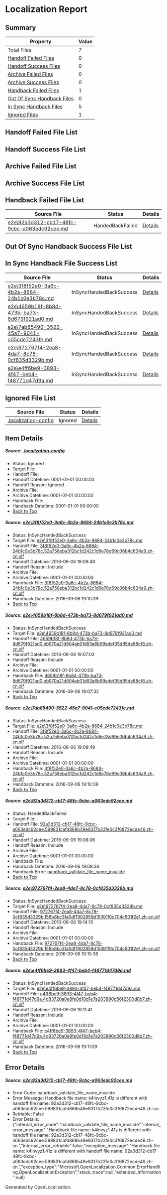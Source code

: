 # <a name='report-top'></a> Localization Report

## Summary
 Property | Value 
 -------- | ----- 
 Total Files | 7
[ Handoff Failed Files ](#handoff-failed-list)| 0
[ Handoff Success Files ](#handoff-success-list)| 0
[ Archive Failed Files ](#archive-failed-list)| 0
[ Archive Success Files ](#archive-success-list)| 0
[ Handback Failed Files ](#handback-failed-list)| 1
[ Out Of Sync Handback Files ](#outofsync-handback-success-list)| 0
[ In Sync Handback Files ](#insync-handback-success-list)| 5
[ Ignored Files ](#ignored-list)| 1

## <a name='handoff-failed-list'></a> Handoff Failed File List

## <a name='handoff-success-list'></a> Handoff Success File List

## <a name='archive-failed-list'></a> Archive Failed File List

## <a name='archive-success-list'></a> Archive Success File List

## <a name='handback-failed-list'></a> Handback Failed File List
 Source File | Status | Details 
 ----------- | ------ | ------- 
 [e2e\92a3d312-cb17-48fc-9cbc-a063edc92cee.md](https://github.com/OpenLocalizationTestOrg/ol-test0/blob/2b1c4afa38933b3036931f4e6a844bce5236a747/e2e/92a3d312-cb17-48fc-9cbc-a063edc92cee.md) | HandedBackFailed | [Details](#c78a1d5dad5e36b381fbf055386f693372c56b2d4)

## <a name='outofsync-handback-success-list'></a> Out Of Sync Handback Success File List

## <a name='insync-handback-success-list'></a> In Sync Handback File Success List
 Source File | Status | Details 
 ----------- | ------ | ------- 
 [e2e\3f8f52e0-3a6c-4b2a-8684-24b1c0e3b78c.md](https://github.com/OpenLocalizationTestOrg/ol-test0/blob/de3314cdaa9612d197123214bd6af9408c72cf0e/e2e/3f8f52e0-3a6c-4b2a-8684-24b1c0e3b78c.md) | InSyncHandedBackSuccess | [Details](#dac50abe96c53c1525b45688f2c31dedea89041e1)
 [e2e\4659b18f-8b8d-473b-ba73-8d679f921ad0.md](https://github.com/OpenLocalizationTestOrg/ol-test0/blob/4c3a0febc0b8261c585074a6324c2da5f035fc34/e2e/4659b18f-8b8d-473b-ba73-8d679f921ad0.md) | InSyncHandedBackSuccess | [Details](#a3a1e8dec39ef52598f1b29b942e3bda21c1292d2)
 [e2e\7ab85490-3522-45a7-9041-c05cde7243fe.md](https://github.com/OpenLocalizationTestOrg/ol-test0/blob/997c8526132de29c2cf5bd7c8486df01790ac40c/e2e/7ab85490-3522-45a7-9041-c05cde7243fe.md) | InSyncHandedBackSuccess | [Details](#dac50abe96c53c1525b45688f2c31dedea89041e3)
 [e2e\972767f4-2ea8-4da7-8c78-0cf835d3329b.md](https://github.com/OpenLocalizationTestOrg/ol-test0/blob/997c8526132de29c2cf5bd7c8486df01790ac40c/e2e/972767f4-2ea8-4da7-8c78-0cf835d3329b.md) | InSyncHandedBackSuccess | [Details](#5b9feec3e731ca1ff6289049b6d844453dabbb045)
 [e2e\e4ff6be9-3893-4f47-beb4-f48771d47d9a.md](https://github.com/OpenLocalizationTestOrg/ol-test0/blob/19c2f73475d23486f34bdd03e250666a19d161b4/e2e/e4ff6be9-3893-4f47-beb4-f48771d47d9a.md) | InSyncHandedBackSuccess | [Details](#f53059d7ef18eedc45ce7b4394c8205a942afb896)

## <a name='ignored-list'></a> Ignored File List
 Source File | Status | Details 
 ----------- | ------ | ------- 
 [.localization-config](https://github.com/OpenLocalizationTestOrg/ol-test0/blob/997c8526132de29c2cf5bd7c8486df01790ac40c/.localization-config) | Ignored | [Details](#3d4f252ac210baf56311d7e97dcc2db10974dbd20)

## Item Details
##### <a name='3d4f252ac210baf56311d7e97dcc2db10974dbd20'></a> Source: [.localization-config](https://github.com/OpenLocalizationTestOrg/ol-test0/blob/997c8526132de29c2cf5bd7c8486df01790ac40c/.localization-config)
* Status: Ignored
* Target File: 
* Handoff File: 
* Handoff Datetime: 0001-01-01 00:00:00
* Handoff Reason: Ignored
* Archive File: 
* Archive Datetime: 0001-01-01 00:00:00
* Handback File: 
* Handback Datetime: 0001-01-01 00:00:00
* [Back to Top](#report-top)

##### <a name='dac50abe96c53c1525b45688f2c31dedea89041e1'></a> Source: [e2e\3f8f52e0-3a6c-4b2a-8684-24b1c0e3b78c.md](https://github.com/OpenLocalizationTestOrg/ol-test0/blob/de3314cdaa9612d197123214bd6af9408c72cf0e/e2e/3f8f52e0-3a6c-4b2a-8684-24b1c0e3b78c.md)
* Status: InSyncHandedBackSuccess
* Target File: [e2e\3f8f52e0-3a6c-4b2a-8684-24b1c0e3b78c.md](https://github.com/OpenLocalizationTestOrg/ol-test0-zhcn/blob/7bdbd731e8e55d9d1af815a3aeacdeea5c473993/e2e/3f8f52e0-3a6c-4b2a-8684-24b1c0e3b78c.md)
* Handoff File: [3f8f52e0-3a6c-4b2a-8684-24b1c0e3b78c.52a758eba312bc1d242c1d6e78d69c06b4c634a9.zh-cn.xlf](https://github.com/OpenLocalizationTestOrg/ol-test0-handoff/blob/7ce4cae60f727d14003f4f50b900a6ffdba604e7/ol-handoff/OpenLocalizationTestOrg/ol-test0-zhcn/ci/ht/3f8f52e0-3a6c-4b2a-8684-24b1c0e3b78c.52a758eba312bc1d242c1d6e78d69c06b4c634a9.zh-cn.xlf)
* Handoff Datetime: 2016-09-06 19:09:49
* Handoff Reason: Include
* Archive File: 
* Archive Datetime: 0001-01-01 00:00:00
* Handback File: [3f8f52e0-3a6c-4b2a-8684-24b1c0e3b78c.52a758eba312bc1d242c1d6e78d69c06b4c634a9.zh-cn.xlf](https://github.com/OpenLocalizationTestOrg/ol-test0-handback/blob/5fdd282a633b45a826ef1bb11bc8863620456e11/ol-handback/OpenLocalizationTestOrg/ol-test0-zhcn/ci/ht/3f8f52e0-3a6c-4b2a-8684-24b1c0e3b78c.52a758eba312bc1d242c1d6e78d69c06b4c634a9.zh-cn.xlf)
* Handback Datetime: 2016-09-06 19:10:39
* [Back to Top](#report-top)

##### <a name='a3a1e8dec39ef52598f1b29b942e3bda21c1292d2'></a> Source: [e2e\4659b18f-8b8d-473b-ba73-8d679f921ad0.md](https://github.com/OpenLocalizationTestOrg/ol-test0/blob/4c3a0febc0b8261c585074a6324c2da5f035fc34/e2e/4659b18f-8b8d-473b-ba73-8d679f921ad0.md)
* Status: InSyncHandedBackSuccess
* Target File: [e2e\4659b18f-8b8d-473b-ba73-8d679f921ad0.md](https://github.com/OpenLocalizationTestOrg/ol-test0-zhcn/blob/7eed8c6b9fb119aa831cdcbadcfd16eb17be4e4e/e2e/4659b18f-8b8d-473b-ba73-8d679f921ad0.md)
* Handoff File: [4659b18f-8b8d-473b-ba73-8d679f921ad0.bb970a21d804ab01d83a6b99adef35d85da68cf8.zh-cn.xlf](https://github.com/OpenLocalizationTestOrg/ol-test0-handoff/blob/7e777de1be834761288de1eb98e8270bd2155107/ol-handoff/OpenLocalizationTestOrg/ol-test0-zhcn/ci/ht/4659b18f-8b8d-473b-ba73-8d679f921ad0.bb970a21d804ab01d83a6b99adef35d85da68cf8.zh-cn.xlf)
* Handoff Datetime: 2016-09-06 19:07:02
* Handoff Reason: Include
* Archive File: 
* Archive Datetime: 0001-01-01 00:00:00
* Handback File: [4659b18f-8b8d-473b-ba73-8d679f921ad0.bb970a21d804ab01d83a6b99adef35d85da68cf8.zh-cn.xlf](https://github.com/OpenLocalizationTestOrg/ol-test0-handback/blob/42fb43261ea7f13a7129db162301695460ac700a/ol-handback/OpenLocalizationTestOrg/ol-test0-zhcn/ci/ht/4659b18f-8b8d-473b-ba73-8d679f921ad0.bb970a21d804ab01d83a6b99adef35d85da68cf8.zh-cn.xlf)
* Handback Datetime: 2016-09-06 19:07:32
* [Back to Top](#report-top)

##### <a name='dac50abe96c53c1525b45688f2c31dedea89041e3'></a> Source: [e2e\7ab85490-3522-45a7-9041-c05cde7243fe.md](https://github.com/OpenLocalizationTestOrg/ol-test0/blob/997c8526132de29c2cf5bd7c8486df01790ac40c/e2e/7ab85490-3522-45a7-9041-c05cde7243fe.md)
* Status: InSyncHandedBackSuccess
* Target File: [e2e\3f8f52e0-3a6c-4b2a-8684-24b1c0e3b78c.md](https://github.com/OpenLocalizationTestOrg/ol-test0-zhcn/blob/7bdbd731e8e55d9d1af815a3aeacdeea5c473993/e2e/3f8f52e0-3a6c-4b2a-8684-24b1c0e3b78c.md)
* Handoff File: [3f8f52e0-3a6c-4b2a-8684-24b1c0e3b78c.52a758eba312bc1d242c1d6e78d69c06b4c634a9.zh-cn.xlf](https://github.com/OpenLocalizationTestOrg/ol-test0-handoff/blob/7ce4cae60f727d14003f4f50b900a6ffdba604e7/ol-handoff/OpenLocalizationTestOrg/ol-test0-zhcn/ci/ht/3f8f52e0-3a6c-4b2a-8684-24b1c0e3b78c.52a758eba312bc1d242c1d6e78d69c06b4c634a9.zh-cn.xlf)
* Handoff Datetime: 2016-09-06 19:09:49
* Handoff Reason: Include
* Archive File: 
* Archive Datetime: 0001-01-01 00:00:00
* Handback File: [3f8f52e0-3a6c-4b2a-8684-24b1c0e3b78c.52a758eba312bc1d242c1d6e78d69c06b4c634a9.zh-cn.xlf](https://github.com/OpenLocalizationTestOrg/ol-test0-handback/blob/5fdd282a633b45a826ef1bb11bc8863620456e11/ol-handback/OpenLocalizationTestOrg/ol-test0-zhcn/ci/ht/3f8f52e0-3a6c-4b2a-8684-24b1c0e3b78c.52a758eba312bc1d242c1d6e78d69c06b4c634a9.zh-cn.xlf)
* Handback Datetime: 2016-09-06 19:10:39
* [Back to Top](#report-top)

##### <a name='c78a1d5dad5e36b381fbf055386f693372c56b2d4'></a> Source: [e2e\92a3d312-cb17-48fc-9cbc-a063edc92cee.md](https://github.com/OpenLocalizationTestOrg/ol-test0/blob/2b1c4afa38933b3036931f4e6a844bce5236a747/e2e/92a3d312-cb17-48fc-9cbc-a063edc92cee.md)
* Status: HandedBackFailed
* Target File: 
* Handoff File: [92a3d312-cb17-48fc-9cbc-a063edc92cee.599831cafd868b49e8317b23fe0c3f6872ecde49.zh-cn.xlf](https://github.com/OpenLocalizationTestOrg/ol-test0-handoff/blob/4a8ad5406e2b37bab6540674bc50e7f9822fe4b0/ol-handoff/OpenLocalizationTestOrg/ol-test0-zhcn/ci/ht/92a3d312-cb17-48fc-9cbc-a063edc92cee.599831cafd868b49e8317b23fe0c3f6872ecde49.zh-cn.xlf)
* Handoff Datetime: 2016-09-06 19:08:06
* Handoff Reason: Include
* Archive File: 
* Archive Datetime: 0001-01-01 00:00:00
* Handback File: 
* Handback Datetime: 2016-09-06 19:08:36
* Handback Error: [handback_validate_file_name_invalide](#c78a1d5dad5e36b381fbf055386f693372c56b2d4handback_validate_file_name_invalide)
* [Back to Top](#report-top)

##### <a name='5b9feec3e731ca1ff6289049b6d844453dabbb045'></a> Source: [e2e\972767f4-2ea8-4da7-8c78-0cf835d3329b.md](https://github.com/OpenLocalizationTestOrg/ol-test0/blob/997c8526132de29c2cf5bd7c8486df01790ac40c/e2e/972767f4-2ea8-4da7-8c78-0cf835d3329b.md)
* Status: InSyncHandedBackSuccess
* Target File: [e2e\972767f4-2ea8-4da7-8c78-0cf835d3329b.md](https://github.com/OpenLocalizationTestOrg/ol-test0-zhcn/blob/4966be46070f2f8a826279142717f35c0bde247d/e2e/972767f4-2ea8-4da7-8c78-0cf835d3329b.md)
* Handoff File: [972767f4-2ea8-4da7-8c78-0cf835d3329b.158b8bc3fa0df1902859d15391f0c704c501f2e1.zh-cn.xlf](https://github.com/OpenLocalizationTestOrg/ol-test0-handoff/blob/726a18e59b0b4adb9b299f0ba8bade151cb193d8/ol-handoff/OpenLocalizationTestOrg/ol-test0-zhcn/ci/ht/972767f4-2ea8-4da7-8c78-0cf835d3329b.158b8bc3fa0df1902859d15391f0c704c501f2e1.zh-cn.xlf)
* Handoff Datetime: 2016-09-06 19:14:15
* Handoff Reason: Include
* Archive File: 
* Archive Datetime: 0001-01-01 00:00:00
* Handback File: [972767f4-2ea8-4da7-8c78-0cf835d3329b.158b8bc3fa0df1902859d15391f0c704c501f2e1.zh-cn.xlf](https://github.com/OpenLocalizationTestOrg/ol-test0-handback/blob/537a59ebefa64705e6ce81387f3ea66838ae1e02/ol-handback/OpenLocalizationTestOrg/ol-test0-zhcn/ci/ht/972767f4-2ea8-4da7-8c78-0cf835d3329b.158b8bc3fa0df1902859d15391f0c704c501f2e1.zh-cn.xlf)
* Handback Datetime: 2016-09-06 19:15:36
* [Back to Top](#report-top)

##### <a name='f53059d7ef18eedc45ce7b4394c8205a942afb896'></a> Source: [e2e\e4ff6be9-3893-4f47-beb4-f48771d47d9a.md](https://github.com/OpenLocalizationTestOrg/ol-test0/blob/19c2f73475d23486f34bdd03e250666a19d161b4/e2e/e4ff6be9-3893-4f47-beb4-f48771d47d9a.md)
* Status: InSyncHandedBackSuccess
* Target File: [e2e\e4ff6be9-3893-4f47-beb4-f48771d47d9a.md](https://github.com/OpenLocalizationTestOrg/ol-test0-zhcn/blob/1583ba4721ae8546575e7ebceef2648d97de637c/e2e/e4ff6be9-3893-4f47-beb4-f48771d47d9a.md)
* Handoff File: [e4ff6be9-3893-4f47-beb4-f48771d47d9a.4d83720a0e8fe0d18d1e7a203890d56f2300d8b7.zh-cn.xlf](https://github.com/OpenLocalizationTestOrg/ol-test0-handoff/blob/d51fc39b64b87da5f035720fe1a2813de85f52ae/ol-handoff/OpenLocalizationTestOrg/ol-test0-zhcn/ci/ht/e4ff6be9-3893-4f47-beb4-f48771d47d9a.4d83720a0e8fe0d18d1e7a203890d56f2300d8b7.zh-cn.xlf)
* Handoff Datetime: 2016-09-06 19:11:41
* Handoff Reason: Include
* Archive File: 
* Archive Datetime: 0001-01-01 00:00:00
* Handback File: [e4ff6be9-3893-4f47-beb4-f48771d47d9a.4d83720a0e8fe0d18d1e7a203890d56f2300d8b7.zh-cn.xlf](https://github.com/OpenLocalizationTestOrg/ol-test0-handback/blob/7b48420051dc3a352c2a05d49358cbaaf490a523/ol-handback/OpenLocalizationTestOrg/ol-test0-zhcn/ci/ht/e4ff6be9-3893-4f47-beb4-f48771d47d9a.4d83720a0e8fe0d18d1e7a203890d56f2300d8b7.zh-cn.xlf)
* Handback Datetime: 2016-09-06 19:11:59
* [Back to Top](#report-top)


## Error Details
##### <a name='c78a1d5dad5e36b381fbf055386f693372c56b2d4handback_validate_file_name_invalide'></a> Source: [e2e\92a3d312-cb17-48fc-9cbc-a063edc92cee.md](#c78a1d5dad5e36b381fbf055386f693372c56b2d4)
* Error Code: handback_validate_file_name_invalide
* Error Message: Handback file name: k4invyz1.41z is different with handoff file name: 92a3d312-cb17-48fc-9cbc-a063edc92cee.599831cafd868b49e8317b23fe0c3f6872ecde49.zh-cn.
* Retriable: False
* Error Details: {"internal_error_code":"handback_validate_file_name_invalide","internal_error_message":"Handback file name: k4invyz1.41z is different with handoff file name: 92a3d312-cb17-48fc-9cbc-a063edc92cee.599831cafd868b49e8317b23fe0c3f6872ecde49.zh-cn.","internal_error_retriable":false,"exception_message":"Handback file name: k4invyz1.41z is different with handoff file name: 92a3d312-cb17-48fc-9cbc-a063edc92cee.599831cafd868b49e8317b23fe0c3f6872ecde49.zh-cn.","exception_type":"Microsoft.OpenLocalization.Common.ErrorHandling.OpenLocalizationException","stack_trace":null,"extended_information":null}


Generated by OpenLocalization.
